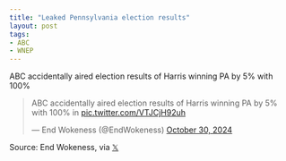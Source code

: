 ```yaml
---
title: "Leaked Pennsylvania election results"
layout: post
tags:
- ABC
- WNEP
---
```


ABC accidentally aired election results of Harris winning PA by 5% with 100% 

<blockquote class="twitter-tweet"><p lang="en" dir="ltr">ABC accidentally aired election results of Harris winning PA by 5% with 100% in <a href="https://t.co/VTJCjH92uh">pic.twitter.com/VTJCjH92uh</a></p>&mdash; End Wokeness (@EndWokeness) <a href="https://twitter.com/EndWokeness/status/1851659567345565963?ref_src=twsrc%5Etfw">October 30, 2024</a></blockquote> <script async src="https://platform.twitter.com/widgets.js" charset="utf-8"></script>

Source: End Wokeness, via [𝕏](https://x.com)
